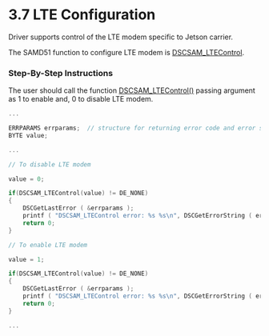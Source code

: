 # 3.7 LTE Configuration

Driver supports control of the LTE modem specific to Jetson carrier.

The SAMD51 function to configure LTE modem is [DSCSAM\_LTEControl](../9.-samd51-apis/dscsam_ltecontrol.md).

### Step-By-Step Instructions

The user should call the function [DSCSAM\_LTEControl\(\)](../9.-samd51-apis/dscsam_ltecontrol.md) passing argument as 1 to enable and, 0 to disable LTE modem. 

```c
...

ERRPARAMS errparams;  // structure for returning error code and error string
BYTE value;

...

// To disable LTE modem

value = 0;

if(DSCSAM_LTEControl(value) != DE_NONE)
{
    DSCGetLastError ( &errparams );
    printf ( "DSCSAM_LTEControl error: %s %s\n", DSCGetErrorString ( errparams.ErrCode ), errparams.errstring );
    return 0;
}

// To enable LTE modem

value = 1;

if(DSCSAM_LTEControl(value) != DE_NONE)
{
    DSCGetLastError ( &errparams );
    printf ( "DSCSAM_LTEControl error: %s %s\n", DSCGetErrorString ( errparams.ErrCode ), errparams.errstring );
    return 0;
}

...
```


